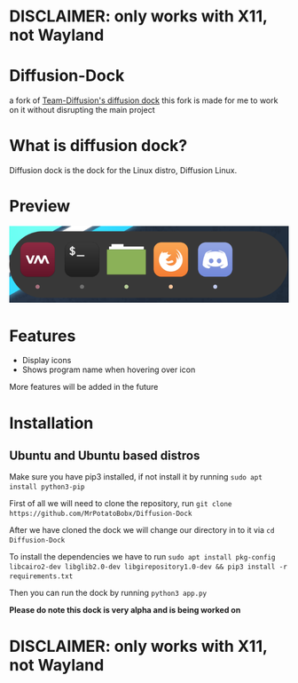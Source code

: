 # DISCLAIMER: only works with X11, not Wayland

# Diffusion-Dock
a fork of [Team-Diffusion's diffusion dock](https://github.com/Team-Diffusion/Diffusion-Dock)
this fork is made for me to work on it without disrupting the main project
# What is diffusion dock?
Diffusion dock is the dock for the Linux distro, Diffusion Linux.
# Preview 
![Example screenshot of the dock](readme_images/example.png)
# Features
* Display icons
* Shows program name when hovering over icon
  
More features will be added in the future
# Installation
 
 ## Ubuntu and Ubuntu based distros
   Make sure you have pip3 installed, if not install it by running `sudo apt install python3-pip`
   
   First of all we will need to clone the repository, run `git clone https://github.com/MrPotatoBobx/Diffusion-Dock`
   
   After we have cloned the dock we will change our directory in to it via `cd Diffusion-Dock`
   

   To install the dependencies we have to run `sudo apt install pkg-config libcairo2-dev libglib2.0-dev libgirepository1.0-dev && pip3 install -r requirements.txt`
   
   Then you can run the dock by running `python3 app.py`
   
   **Please do note this dock is very alpha and is being worked on**
     
# DISCLAIMER: only works with X11, not Wayland
